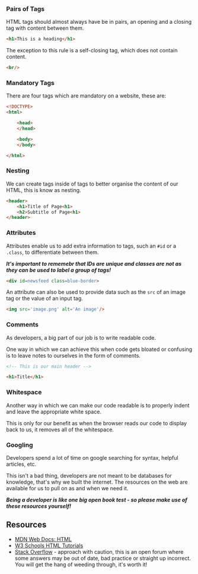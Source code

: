 ### Pairs of Tags

HTML tags should almost always have be in pairs, an opening and a closing tag with content between them.

```HTML
<h1>This is a heading</h1>
```

The exception to this rule is a self-closing tag, which does not contain content.

```HTML
<br/>
```

### Mandatory Tags

There are four tags which are mandatory on a website, these are:
```HTML
<!DOCTYPE>
<html>

    <head>
    </head>

    <body>
    </body>

</html>

```

### Nesting

We can create tags inside of tags to better organise the content of our HTML, this is know as nesting. 

```HTML
<header>
    <h1>Title of Page<h1>
    <h2>Subtitle of Page<h1>
</header>
```

### Attributes

Attributes enable us to add extra information to tags, such an `#id` or a `.class`, to differentiate between them.

_**It's important to rememebr that IDs are unique and classes are not as they can be used to label a group of tags!**_

```HTML
<div id=newsfeed class=blue-border>
```

An attribute can also be used to provide data such as the `src` of an image tag or the value of an input tag.

```HTML
<img src='image.png' alt='An image'/>
```

### Comments

As developers, a big part of our job is to write readable code. 

One way in which we can achieve this when code gets bloated or confusing is to leave notes to ourselves in the form of comments.

```HTML
<!-- This is our main header -->

<h1>Title</h1>
```

### Whitespace

Another way in which we can make our code readable is to properly indent and leave the appropriate white space.

This is only for our benefit as when the browser reads our code to display back to us, it removes all of the whitespace.

### Googling

Developers spend a lot of time on google searching for syntax, helpful articles, etc.

This isn't a bad thing, developers are not meant to be databases for knowledge, that's why we built the internet. The resources on the web are available for us to pull on as and when we need it. 

_**Being a developer is like one big open book test - so please make use of these resources yourself!**_


## Resources
- [MDN Web Docs: HTML](https://developer.mozilla.org/en-US/docs/Web/HTML)
- [W3 Schools HTML Tutorials](https://www.w3schools.com/html/)
- [Stack Overflow](https://stackoverflow.com/questions/tagged/html) - approach with caution, this is an open forum where some answers may be out of date, bad practice or straight up incorrect. You will get the hang of weeding through, it's worth it!
